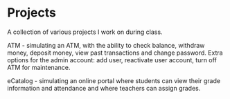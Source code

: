 # Projects

A collection of various projects I work on during class.

ATM - simulating an ATM, with the ability to check balance, withdraw money, deposit money, view past transactions and change password. Extra options for the admin account: add user, reactivate user account, turn off ATM for maintenance.

eCatalog - simulating an online portal where students can view their grade information and attendance and where teachers can assign grades.
